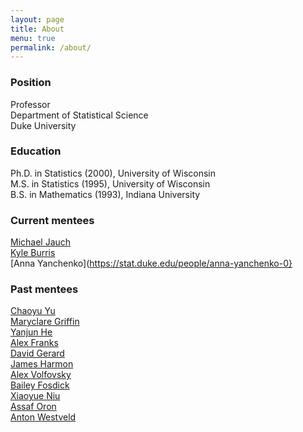 ```yaml
---
layout: page
title: About
menu: true
permalink: /about/
---
```



### Position
Professor     
Department of Statistical Science    
Duke University    

### Education
Ph.D. in Statistics (2000), University of Wisconsin   
M.S. in Statistics (1995), University of Wisconsin   
B.S. in Mathematics (1993), Indiana University   


### Current mentees

[Michael Jauch](https://stat.duke.edu/people/michael-jauch)  
[Kyle Burris](https://burrisk.github.io/research/)   
[Anna Yanchenko](https://stat.duke.edu/people/anna-yanchenko-0}   


### Past mentees
[Chaoyu Yu](http://students.washington.edu/chaoyuyu)    
[Maryclare Griffin](https://maryclare.github.io/)  
[Yanjun He](http://www.stat.washington.edu/people/people.php?id=415)   
[Alex Franks](http://afranks.com/)      
[David Gerard](http://dcgerard.github.io/)    
[James Harmon](http://www.stat.washington.edu/people/people.php?id=389)       
[Alex Volfovsky](http://www.people.fas.harvard.edu/~volfovsky)        
[Bailey Fosdick](href=http://www.stat.colostate.edu/~bailey)       
[Xiaoyue Niu](http://stat.psu.edu/people/xun5)         
[Assaf Oron](http://www.seattlechildrens.org/research/cores/ccbs/contact/)     
[Anton Westveld](https://researchers.anu.edu.au/researchers/westveld-a)      


